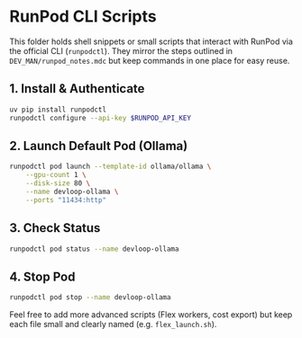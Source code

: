 # RunPod CLI Scripts

This folder holds shell snippets or small scripts that interact with RunPod via the official CLI (`runpodctl`). They mirror the steps outlined in `DEV_MAN/runpod_notes.mdc` but keep commands in one place for easy reuse.

## 1. Install & Authenticate

```bash
uv pip install runpodctl
runpodctl configure --api-key $RUNPOD_API_KEY
```

## 2. Launch Default Pod (Ollama)

```bash
runpodctl pod launch --template-id ollama/ollama \
    --gpu-count 1 \
    --disk-size 80 \
    --name devloop-ollama \
    --ports "11434:http"
```

## 3. Check Status

```bash
runpodctl pod status --name devloop-ollama
```

## 4. Stop Pod

```bash
runpodctl pod stop --name devloop-ollama
```

Feel free to add more advanced scripts (Flex workers, cost export) but keep each file small and clearly named (e.g. `flex_launch.sh`).
